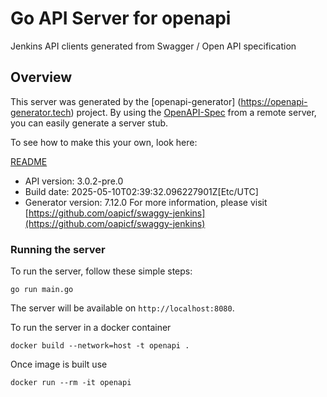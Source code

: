 # Go API Server for openapi

Jenkins API clients generated from Swagger / Open API specification

## Overview
This server was generated by the [openapi-generator]
(https://openapi-generator.tech) project.
By using the [OpenAPI-Spec](https://github.com/OAI/OpenAPI-Specification) from a remote server, you can easily generate a server stub.

To see how to make this your own, look here:

[README](https://openapi-generator.tech)

- API version: 3.0.2-pre.0
- Build date: 2025-05-10T02:39:32.096227901Z[Etc/UTC]
- Generator version: 7.12.0
For more information, please visit [https://github.com/oapicf/swaggy-jenkins](https://github.com/oapicf/swaggy-jenkins)


### Running the server
To run the server, follow these simple steps:

```
go run main.go
```

The server will be available on `http://localhost:8080`.

To run the server in a docker container
```
docker build --network=host -t openapi .
```

Once image is built use
```
docker run --rm -it openapi
```
